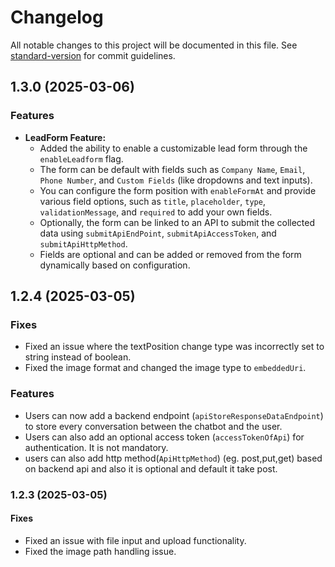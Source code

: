 # Changelog

All notable changes to this project will be documented in this file. See [standard-version](https://github.com/conventional-changelog/standard-version) for commit guidelines.

## 1.3.0 (2025-03-06)

### Features
- **LeadForm Feature:**
  - Added the ability to enable a customizable lead form through the `enableLeadform` flag.
  - The form can be default with fields such as `Company Name`, `Email`, `Phone Number`, and `Custom Fields` (like dropdowns and text inputs).
  - You can configure the form position with `enableFormAt` and provide various field options, such as `title`, `placeholder`, `type`, `validationMessage`, and `required` to add your own fields.
  - Optionally, the form can be linked to an API to submit the collected data using `submitApiEndPoint`, `submitApiAccessToken`, and `submitApiHttpMethod`.
  - Fields are optional and can be added or removed from the form dynamically based on configuration.


## 1.2.4 (2025-03-05)

### Fixes
- Fixed an issue where the textPosition change type was incorrectly set to string instead of boolean.
- Fixed the image format and changed the image type to `embeddedUri`.

### Features
- Users can now add a backend endpoint (`apiStoreResponseDataEndpoint`) to store every conversation between the chatbot and the user.
- Users can also add an optional access token (`accessTokenOfApi`) for authentication. It is not mandatory.
- users can also add http method(`ApiHttpMethod`) (eg. post,put,get) based on backend api and also it is optional and default it take post.

### 1.2.3 (2025-03-05)

#### Fixes
- Fixed an issue with file input and upload functionality.
- Fixed the image path handling issue.



